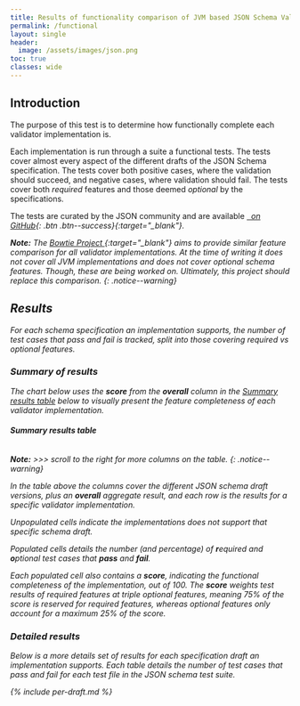 ```yaml
---
title: Results of functionality comparison of JVM based JSON Schema Validation Implementations
permalink: /functional
layout: single
header:
  image: /assets/images/json.png
toc: true
classes: wide
---
```


## Introduction

The purpose of this test is to determine how functionally complete each validator implementation is.

Each implementation is run through a suite a functional tests.
The tests cover almost every aspect of the different drafts of the JSON Schema specification.
The tests cover both positive cases, where the validation should succeed, and negative cases, where validation should fail.
The tests cover both _required_ features and those deemed _optional_ by the specifications.

The tests are curated by the JSON community and are available [<i class="fab fa-fw fa-github"/>&nbsp; on GitHub][JSON-Schema-Test-Suite]{: .btn .btn--success}{:target="_blank"}.

**Note:**
The [Bowtie Project <i class="fas fa-external-link-alt"></i>][Bowtie]{:target="_blank"} aims to provide similar feature 
comparison for _all_ validator implementations.
At the time of writing it does not cover all JVM implementations and does not cover optional schema features.
Though, these are being worked on.  Ultimately, this project should replace this comparison.
{: .notice--warning}

## Results

For each schema specification an implementation supports, the number of test cases that pass and fail is tracked, 
split into those covering _required_ vs _optional_ features.

### Summary of results

The chart below uses the **score** from the **overall** column in the [Summary results table](#summary-of-results) below to visually 
present the feature completeness of each validator implementation.

<div>
  <canvas id="requiredChart"></canvas>
</div>

<div>
  <canvas id="optionalChart"></canvas>
</div>

#### Summary results table

<div>
 <table id="summaryTable"></table>
</div>

**Note:** &gt;&gt;&gt; scroll to the right for more columns on the table.
{: .notice--warning}

In the table above the columns cover the different JSON schema draft versions, plus an **overall** aggregate result, 
and each row is the results for a specific validator implementation.

Unpopulated cells indicate the implementations does not support that specific schema draft.

Populated cells details the number (and percentage) of **r**equired and **o**ptional test cases that **pass** and **fail**.

Each populated cell also contains a **score**, indicating the functional completeness of the implementation, out of 100.
The **score** weights test results of _required_ features at triple _optional_ features, meaning 75% of the score is reserved for _required_ features,
whereas _optional_ features only account for a maximum 25% of the score.

### Detailed results

Below is a more details set of results for each specification draft an implementation supports.
Each table details the number of test cases that pass and fail for each test file in the JSON schema test suite.

{% include per-draft.md %}

[//]: # (Chart scripts: https://www.chartjs.org/docs/latest/)
<script src="https://cdn.jsdelivr.net/npm/chart.js"></script>

[//]: # (Table scripts: https://github.com/fiduswriter/Simple-DataTables)
<link href="https://cdn.jsdelivr.net/npm/simple-datatables@7.3.0/dist/style.css" rel="stylesheet" type="text/css">
<script src="https://cdn.jsdelivr.net/npm/simple-datatables@7.3.0" type="text/javascript"></script>

<script>
    const implData = {% include implementations.json %};

    const summaryData = {% include functional-summary.json %};
    
    let filteredRows = summaryData.rows.filter(row => row[0] !== "Jackson");

    function createRow(row){
      function formatResult(result){
        if (result.score === 0.0) {
          return "";
        }

        return  "Score: " + result.score
           + "<br>pass:"
           + "<br>r: " + result.requiredPass + "(" + result.requiredPassPct + "%)"
           + "<br>o: " + result.optionalPass + "(" + result.optionalPassPct + "%)"
           + "<br>fail:"
           + "<br>r: " + result.requiredFail + "(" + result.requiredFailPct + "%)"
           + "<br>o: " + result.optionalFail + "(" + result.optionalFailPct + "%)"
           ;
      }
      let cells = row.slice(1).map(result => formatResult(result));
      cells.unshift(row[0]);
      return cells;
    } 

    new simpleDatatables.DataTable("#summaryTable", {
        paging: false,
        searchable: false,
        data: {
            "headings": summaryData.headings.map(h => h + '\u00A0'.repeat(Math.max(0, 25 - h.length))),
            "data": filteredRows.map(row => createRow(row))
        }
    });

    new Chart(document.getElementById('requiredChart'), 
        {
          type: 'bar',
          data: {
          labels: filteredRows.map(row => row[0]),
          datasets: [{
             data: filteredRows.map(row => row[1].requiredPassPct),
             borderColor: filteredRows.map(row => implData.find(impl => impl.shortName === row[0]).color),
             backgroundColor: filteredRows.map(row => implData.find(impl => impl.shortName === row[0]).color.replace('rgb', 'rgba').replace(')', ',0.2)')),
             borderWidth: 1
           }]
          },
          options: {
            plugins: {
                title: {
                    display: true,
                    text: 'Required tests pass percentage (higher is better)'
                },
                legend: {
                    display: false
                }
            },
            scales: {
              y: {
                beginAtZero: false,
                suggestedMin: 80,
                suggestedMax: 100
              }
            }
          },
        });

        new Chart(document.getElementById('optionalChart'), 
        {
          type: 'bar',
          data: {
          labels: filteredRows.map(row => row[0]),
          datasets: [{
             data: filteredRows.map(row => row[1].optionalPassPct),
             borderColor: filteredRows.map(row => implData.find(impl => impl.shortName === row[0]).color),
             backgroundColor: filteredRows.map(row => implData.find(impl => impl.shortName === row[0]).color.replace('rgb', 'rgba').replace(')', ',0.2)')),
             borderWidth: 1
           }]
          },
          options: {
            plugins: {
                title: {
                    display: true,
                    text: 'Optional tests pass percentage (higher is better)'
                },
                legend: {
                    display: false
                }
            },
            scales: {
              y: {
                beginAtZero: false,
                suggestedMin: 80,
                suggestedMax: 100
              }
            }
          },
        });
</script>

[JSON-Schema-Test-Suite]: https://github.com/json-schema-org/JSON-Schema-Test-Suite
[Bowtie]: https://github.com/bowtie-json-schema/bowtie


